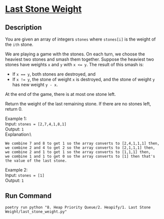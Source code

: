 # [Last Stone Weight](https://leetcode.com/problems/last-stone-weight/)

## Description
You are given an array of integers `stones` where `stones[i]` is the weight of the `ith` stone.

We are playing a game with the stones. On each turn, we choose the heaviest two stones and smash them together. Suppose the heaviest two stones have weights `x` and `y` with `x <= y`. The result of this smash is:
* If `x == y`, both stones are destroyed, and
* If `x != y`, the stone of weight `x` is destroyed, and the stone of weight `y` has new weight `y - x`.

At the end of the game, there is at most one stone left.

Return the weight of the last remaining stone. If there are no stones left, return 0.

Example 1:\
Input: `stones = [2,7,4,1,8,1]`\
Output: `1`\
Explanation:\
```
We combine 7 and 8 to get 1 so the array converts to [2,4,1,1,1] then,
we combine 2 and 4 to get 2 so the array converts to [2,1,1,1] then,
we combine 2 and 1 to get 1 so the array converts to [1,1,1] then,
we combine 1 and 1 to get 0 so the array converts to [1] then that's the value of the last stone.
```

Example 2:\
Input: `stones = [1]`\
Output: `1`

## Run Command
`poetry run python "8. Heap Priority Queue/2. Heapify/1. Last Stone Weight/last_stone_weight.py"`